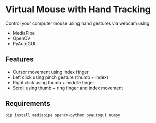# Virtual Mouse with Hand Tracking

Control your computer mouse using hand gestures via webcam using:
- MediaPipe
- OpenCV
- PyAutoGUI

## Features
- Cursor movement using index finger
- Left click using pinch gesture (thumb + index)
- Right click using thumb + middle finger
- Scroll using thumb + ring finger and index movement

## Requirements
```bash
pip install mediapipe opencv-python pyautogui numpy
